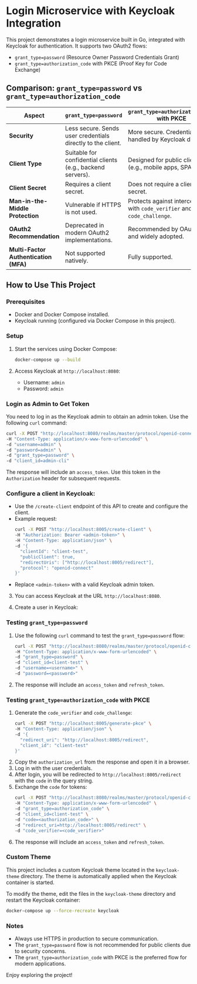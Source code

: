 # Login Microservice with Keycloak Integration

This project demonstrates a login microservice built in Go, integrated with Keycloak for authentication. It supports two OAuth2 flows:
- `grant_type=password` (Resource Owner Password Credentials Grant)
- `grant_type=authorization_code` with PKCE (Proof Key for Code Exchange)

## Comparison: `grant_type=password` vs `grant_type=authorization_code`

| Aspect                        | `grant_type=password`                          | `grant_type=authorization_code` with PKCE |
|-------------------------------|-----------------------------------------------|------------------------------------------|
| **Security**                  | Less secure. Sends user credentials directly to the client. | More secure. Credentials are handled by Keycloak directly. |
| **Client Type**               | Suitable for confidential clients (e.g., backend servers). | Designed for public clients (e.g., mobile apps, SPAs). |
| **Client Secret**             | Requires a client secret.                     | Does not require a client secret.        |
| **Man-in-the-Middle Protection** | Vulnerable if HTTPS is not used.              | Protects against interception with `code_verifier` and `code_challenge`. |
| **OAuth2 Recommendation**     | Deprecated in modern OAuth2 implementations.  | Recommended by OAuth2.1 and widely adopted. |
| **Multi-Factor Authentication (MFA)** | Not supported natively.                     | Fully supported.                         |

## How to Use This Project

### Prerequisites
- Docker and Docker Compose installed.
- Keycloak running (configured via Docker Compose in this project).

### Setup
1. Start the services using Docker Compose:
   ```bash
   docker-compose up --build
   ```

2. Access Keycloak at `http://localhost:8080`:
   - Username: `admin`
   - Password: `admin`

### Login as Admin to Get Token
You need to log in as the Keycloak admin to obtain an admin token. Use the following `curl` command:
```bash
curl -X POST "http://localhost:8080/realms/master/protocol/openid-connect/token" \
-H "Content-Type: application/x-www-form-urlencoded" \
-d "username=admin" \
-d "password=admin" \
-d "grant_type=password" \
-d "client_id=admin-cli"
```
The response will include an `access_token`. Use this token in the `Authorization` header for subsequent requests.

### Configure a client in Keycloak:
   - Use the `/create-client` endpoint of this API to create and configure the client.
   - Example request:
     ```bash
     curl -X POST "http://localhost:8005/create-client" \
     -H "Authorization: Bearer <admin-token>" \
     -H "Content-Type: application/json" \
     -d '{
       "clientId": "client-test",
       "publicClient": true,
       "redirectUris": ["http://localhost:8005/redirect"],
       "protocol": "openid-connect"
     }'
     ```
   - Replace `<admin-token>` with a valid Keycloak admin token.

3. You can access Keycloak at the URL `http://localhost:8080`.

4. Create a user in Keycloak:

### Testing `grant_type=password`
1. Use the following `curl` command to test the `grant_type=password` flow:
   ```bash
   curl -X POST "http://localhost:8080/realms/master/protocol/openid-connect/token" \
   -H "Content-Type: application/x-www-form-urlencoded" \
   -d "grant_type=password" \
   -d "client_id=client-test" \
   -d "username=<username>" \
   -d "password=<password>"
   ```
2. The response will include an `access_token` and `refresh_token`.

### Testing `grant_type=authorization_code` with PKCE
1. Generate the `code_verifier` and `code_challenge`:
   ```bash
   curl -X POST "http://localhost:8005/generate-pkce" \
   -H "Content-Type: application/json" \
   -d '{
     "redirect_uri": "http://localhost:8005/redirect",
     "client_id": "client-test"
   }'
   ```
2. Copy the `authorization_url` from the response and open it in a browser.
3. Log in with the user credentials.
4. After login, you will be redirected to `http://localhost:8005/redirect` with the `code` in the query string.
5. Exchange the `code` for tokens:
   ```bash
   curl -X POST "http://localhost:8080/realms/master/protocol/openid-connect/token" \
   -H "Content-Type: application/x-www-form-urlencoded" \
   -d "grant_type=authorization_code" \
   -d "client_id=client-test" \
   -d "code=<authorization_code>" \
   -d "redirect_uri=http://localhost:8005/redirect" \
   -d "code_verifier=<code_verifier>"
   ```
6. The response will include an `access_token` and `refresh_token`.

### Custom Theme
This project includes a custom Keycloak theme located in the `keycloak-theme` directory. The theme is automatically applied when the Keycloak container is started.

To modify the theme, edit the files in the `keycloak-theme` directory and restart the Keycloak container:
```bash
docker-compose up --force-recreate keycloak
```

### Notes
- Always use HTTPS in production to secure communication.
- The `grant_type=password` flow is not recommended for public clients due to security concerns.
- The `grant_type=authorization_code` with PKCE is the preferred flow for modern applications.

Enjoy exploring the project!
